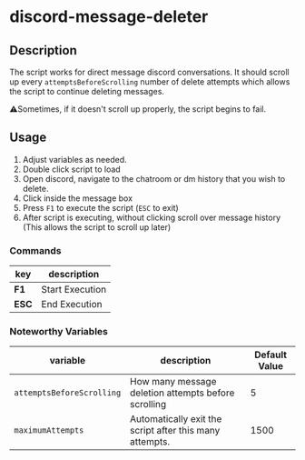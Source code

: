 # discord-message-deleter

## Description

The script works for direct message discord conversations. It should scroll up every `attemptsBeforeScrolling` number 
of delete attempts which allows the script to continue deleting messages.

⚠️Sometimes, if it doesn't scroll up properly, the script begins to fail.

## Usage

1. Adjust variables as needed.
2. Double click script to load
3. Open discord, navigate to the chatroom or dm history that you wish to delete.
4. Click inside the message box
5. Press `F1` to execute the script (`ESC` to exit)
6. After script is executing, without clicking scroll over message history (This allows the script to scroll up later)

### Commands

| key | description |
|-----|-------------|
| **F1** | Start Execution |
| **ESC** | End Execution |

### Noteworthy Variables

| variable | description | Default Value |
|----------|-------------|---------------|
| `attemptsBeforeScrolling` | How many message deletion attempts before scrolling | 5 |
| `maximumAttempts` | Automatically exit the script after this many attempts. | 1500 |